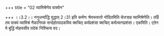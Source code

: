+++
title = "02 व्यामिश्रेणेव वाक्येन"

+++
।।3.2।। ननुधर्म्याद्धि युद्धात् 2।31 इति कर्मणः श्रेयस्त्वत्तो नोदितमिति
चेत्तत्राह व्यामिश्रेणेति। तर्हि तव वाक्यं व्यामिश्रं नैकान्तिकं
सन्देहोत्पादकमिव क्वचित् कर्मप्रशंसा क्वचित् कर्मत्यागप्रशंसा। एकमिति।
एतेन मे बुद्धिं मोहयसीव तदेकं निश्चित्य वद।
